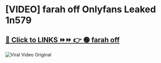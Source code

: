 
 # [VIDEO] farah off Onlyfans Leaked 1n579

## <h2><a href="https://clipsfans.com/farah_off&ref=git">🔗 Click to LINKS ⏩⏩ 👉 🟢 farah off </a></h2>

<a href="https://clipsfans.com/farah_off&ref=git" rel="nofollow" data-target="animated-image.originalLink"><img src="https://i.ibb.co.com/xMMVF88/686577567.gif" alt="Viral Video Original" style="max-width: 100%; display: inline-block;" data-target="animated-image.originalImage"></a>

